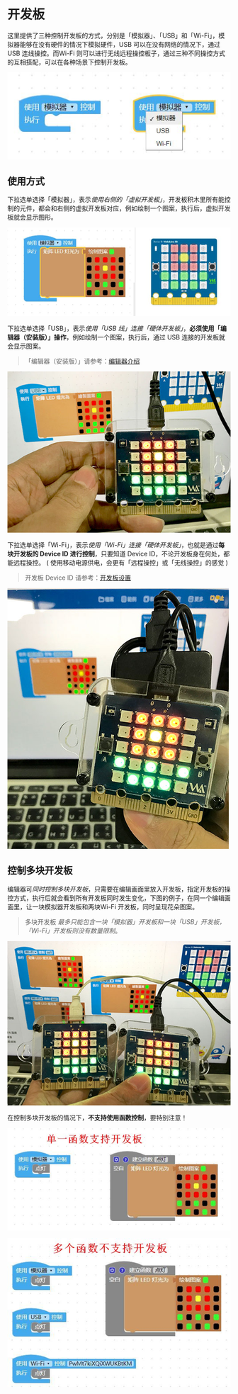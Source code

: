 # 开发板

这里提供了三种控制开发板的方式，分别是「模拟器」、「USB」和「Wi-Fi」，模拟器能够在没有硬件的情况下模拟硬件，USB 可以在没有网络的情况下，通过 USB 连线操控。而Wi-Fi 则可以进行无线远程操控板子，通过三种不同操控方式的互相搭配，可以在各种场景下控制开发板。

![](board/upload_a305960c5d3186e1705fbd0719edd5dc.jpg)

## 使用方式

下拉选单选择「模拟器」，表示*使用右侧的「虚拟开发板」*，开发板积木里所有能控制的元件，都会和右侧的虚拟开发板对应，例如绘制一个图案，执行后，虚拟开发板就会显示图形。

![](board/upload_ed5475fb209b45ed098fe98244184228.jpg)

下拉选单选择「USB」，表示*使用「USB 线」连接「硬体开发板」*，**必须使用「编辑器（安装版）」操作**，例如绘制一个图案，执行后，通过 USB 连接的开发板就会显示图案。

> 「编辑器（安装版）」请参考：[编辑器介绍](../info/software.md)

![](board/board-03.jpg)

下拉选单选择「Wi-Fi」，表示*使用「Wi-Fi」连接「硬体开发板」*，也就是通过**每块开发板的 Device ID 进行控制**，只要知道 Device ID，不论开发板身在何处，都能远程操控。 ( 使用移动电源供电，会更有「远程操控」或「无线操控」的感觉 )

> 开发板 Device ID 请参考：[开发板设置](../info/setup.md)

![](board/board-04.jpg)

## 控制多块开发板

编辑器可*同时控制多块开发板*，只需要在编辑画面里放入开发板，指定开发板的操控方式，执行后就会看到所有开发板同时发生变化，下图的例子，在同一个编辑画面里，让一块模拟器开发板和两块Wi-Fi 开发板，同时呈现花朵图案。

> 多块开发板 *最多只能包含一块「模拟器」开发板和一块「USB」开发板，「Wi-Fi」开发板则没有数量限制*。

![](board/board-05.jpg)

在控制多块开发板的情况下，**不支持使用函数控制**，要特别注意！

![](board/upload_d910330f4e5dadc186b69c21c4ff8645.jpg)

![](board/upload_ea4ff5dace7523836f3e5e57283affda.jpg)
